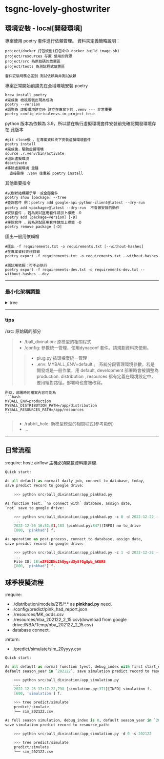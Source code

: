 # tsgnc-lovely-ghostwriter

## 環境安裝 - local[開發環境]
專案使用 poetry 套件進行依賴管理。
資料夾定義簡略說明：
```
project/docker 打包規劃(打包命令 docker_build_image.sh)
project/resources 存置 使用的資源
project/src 為原始碼的放置區
project/tests 為測試程式放置區

套件安裝時務必區別 測試依賴與非測試依賴
```

專案正常開始前請先在全域環境安裝 poetry
```
brew install poetry
#完成後 檢視版號出現為成功
poetry --version
#調整為 虛擬環境建立時 建立在專案下的 .venv --- 非常重要
poetry config virtualenvs.in-project true
```
python 版本為依賴為 3.9，所以請在執行虛擬環境套件安裝前先確認開發環境存在 此版本
```
#git clone後 ，在專案資料夾下安裝虛擬環境套件
poetry install
#完成後，驅動虛擬環境
source ./.venv/bin/activate
#退出虛擬環境
deactivate
#移除虛擬環境 重建 
  直接刪掉 .venv 後重新 poetry install
```
其他重要指令
```
#以樹狀結構顯示單一或全部套件
poetry show [package] --tree
#查詢套件 例：poetry add google-api-python-client@latest --dry-run
poetry add <package>@latest --dry-run  不會做安裝的動作
#安裝套件 ，若為測試區用套件請加上標籤 -D
poetry add [package=version] [-D]
#移除套件 ，若為測試區用套件請加上標籤 -D
poetry remove package [-D]
```

匯出一般用依賴檔
```
#匯出 -f requirements.txt -o requirements.txt [--without-hashes]
#在專案資料夾根目錄
poetry export -f requirements.txt -o requirements.txt --without-hashes

#測試用依賴：可不必執行
poetry export -f requirements-dev.txt -o requirements-dev.txt --without-hashes --dev
```
---


### **最小化架構調整**
<details> <summary> tree </summary>

  ```bash
    .
    ├── ENV_INIT.md
    ├── distribution        (放置建置完成模型相關檔案,請規劃子資料夾使用)
    │   └── models          (*規劃models子資料夾為現行 moving avg 2 15 had 使用))
    │       └── 215
    │           ├── best_model
    │           │   └── tf250.h5
    │           └── varify
    │               ├── classifier_FT_700T1.sav
    │               ├── classifier_FT_700T2.sav
    │               ├── classifier_H1_700T1.sav
    │               ├── classifier_H1_700T2.sav
    │               ├── classifier_H2_700T1.sav
    │               ├── classifier_H2_700T2.sav
    │               ├── classifier_Q1_700T1.sav
    │               ├── classifier_Q1_700T2.sav
    │               ├── classifier_Q2_700T1.sav
    │               ├── classifier_Q2_700T2.sav
    │               ├── classifier_Q3_700T1.sav
    │               ├── classifier_Q3_700T2.sav
    │               ├── classifier_Q4_700T1.sav
    │               └── classifier_Q4_700T2.sav
    ├── docker
    │   ├── Dockerfile
    │   └── docker_build_image.sh
    ├── docs                              (說明文件...等)
    ├── environment.yml
    ├── poetry.lock
    ├── pyproject.toml
    ├── requirements.txt
    ├── resources           (資源夾,放置一些靜態被參考的資料或暫存檔)
    ├── resources
    └── google_drive
    │   ├── _credentials.json
    │   └── _token.json.py
    ├── src                  (原始碼)
    │   ├── ball_divination  (原模型相關程式)
    │   │   ├── __init__.py
    │   │   ├── app.py
    │   │   ├── app_pinkhad.py 
    │   │   ├── app_simulation.py
    │   │   ├── autolearning
    │   │   │   └── __init__.py
    │   │   ├── deeplearning
    │   │   │   └── __init__.py
    │   │   ├── job       
    │   │   │   └──__init__.py
    │   │   ├── labeling       
    │   │   │   ├── __init__.py
    │   │   │   └── util_box.py
    │   │   └── predict_tool
    │   │       ├── __init__.py
    │   │       ├── pinkhad.py        (**日常預測執行檔**)
    │   │       ├── predict_report.py
    │   │       └── simulation.py     (**單季模擬預測執行檔**)
    │   ├── config    (*參數統一管理，使用dynaconf 套件。請規劃資料夾使用)
    │   │   ├── __init__.py
    │   │   ├── database          
    │   │   │   ├── mysql_nba.json
    │   │   │   ├── mysql_nba.local.json
    │   │   │   ├── mysql_nba.yml
    │   │   │   ├── mysql_tsgnc.json
    │   │   │   ├── mysql_tsgnc.local.json
    │   │   │   └── mysql_tsgnc.yml
    │   │   ├── global
    │   │   │   └── good.yaml
    │   │   ├── googledrive
    │   │   │   └── drive_config.json     (*google_drive.py路徑參數檔)
    │   │   ├── job
    │   │   ├── plug.py                   (*插頭檔案統一管理)
    │   │   ├── .env                  (*插頭檔案統一管理)
    │   │   └── predict
    │   │       └── pink_had_report.json  (*模擬路徑與參數檔)
    │   └── utils
    │       ├── __init__.py
    │       ├── google_drive.py
    │       └── process_logging.py
    ├── rabbit_hole
    │   ├── __init__.py
    │   ├── app.py
    │   ├── autolearning
    │   │   ├── HopsEfficientBlock.py
    │   │   ├── __init__.py
    │   │   ├── loadtt.py
    │   │   └── tfautokeraseffblock.py
    │   ├── deeplearning
    │   │   ├── __init__.py
    │   │   ├── deeplearning.py
    │   │   └── nnkits.py
    │   ├── job
    │   │   ├── __init__.py
    │   │   ├── joba.py
    │   │   ├── jobb.py
    │   │   ├── jobc.py
    │   │   └── jobcauto.py
    │   ├── labeling
    │   │   ├── __init__.py
    │   │   ├── classifierchain_old.py
    │   │   ├── getlabeledata.py
    │   │   ├── skgaussianmixture.py
    │   │   ├── skrandomforestclassifier.py
    │   │   ├── util_box.py
    │   │   └── varifiedclassifier.py
    │   └── predict_tool
    │       └── __init__.py
    └── tests      (若有測試程式相關都放這邊)
        └── __init__.py

```
  
</details>

---

### **tips**

/src: 原始碼的部分
  >- /ball_divination: 原模型的相關程式
  >- /config: 參數統一管理，使用dynaconf 套件。請規劃資料夾使用。
  >>-  plug.py 插頭檔案統一管理
  >>- .env: MYBALL_ENV=default 。
  >> 系統分段管理環境參數，若是開發或是一般作業，用 default, development 部署時會被調整為 production.
  >> distribution , resources 都有定義在環境設定中，要用絕對路徑。部署時也會被改寫。

    所以，部署時的檔案內容可能為
    ```bash
    MYBALL_ENV=production
    MYBALL_DISTRIBUTION_PATH=/app/distribution
    MYBALL_RESOURCES_PATH=/app/resources
    ```

  >- /rabbit_hole: 新模型模型的相關程式(參考範例)
  >- ...

---

## 日常流程

:require:
host: airflow 主機必須開啟資料庫連線.

```python
Quick start:

As all default as normail daily job, connect to database, today, 
save predict record to google drive:
   
    >>> python src/ball_divination/app_pinkhad.py

As function test, `no connect with` database, assign date, 
`not` save to google drive:

    >>> python src/ball_divination/app_pinkhad.py -c 0 -d 2022-12-22 --no-to_drive
    ...
    2022-12-26 16:52:01,183 [pinkhad.py:847][INFO] no-to_drive
    [800, 'pinkhad'] f. 

As operation as post-process, connect to database, assign date, 
save preidct record to google drive:

    >>> python src/ball_divination/app_pinkhad.py -c 1 -d 2022-12-22 --to_drive
    ...
    File ID: 18leZF52DNcIhUygrd3yEfGgGpb_hKER5
    [800, 'pinkhad'] f.
```

## 球季模擬流程

:require:

- ./distribution/models/215/\*.\* as **pinkhad.py** need.
- ./config/predict/pink_had_report.json
- ./resources/MK_odds.csv
- ./resources/nba_202122_2_15.csv(download from google drive:/NBA/Temp/nba_202122_2_15.csv)
- database connect.

:return:

- ./predict/simulate/sim_20yyyy.csv

```python
Quick start:

As all default as normal function tyest, debug_index with first start_date, 
default season_year in `202122`, save simulation predict record to resource_path:

    >>> python src/ball_divination/app_simulation.py
    ...
    2022-12-26 17:17:22,798 [simulation.py:371][INFO] simulation f.
    [600, 'simulation'] f. 

    >>> tree predict/simulate
    predict/simulate
    └── sim_202122.csv

As full season simulation, debug_index is 0, default season_year in `202122`,
save simulation predict record to resource_path:

    >>> python src/ball_divination/app_simulation.py -d 0 -s 202122
  
    >>> tree predict/simulate
    predict/simulate
    └── sim_202122.csv

```
 
